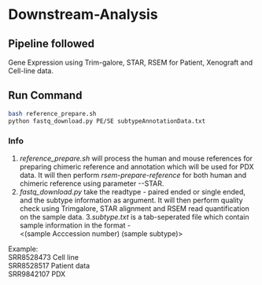 # Downstream-Analysis

## Pipeline followed   
Gene Expression using Trim-galore, STAR, RSEM for Patient, Xenograft and Cell-line data.

## Run Command 
```bash
bash reference_prepare.sh
python fastq_download.py PE/SE subtypeAnnotationData.txt
```

### Info
1. *reference_prepare.sh* will process the human and mouse references for preparing chimeric reference and annotation which will be used for PDX data. It will then perform *rsem-prepare-reference* for both human and chimeric reference using parameter --STAR. 
2. *fastq_download.py* take the readtype - paired ended or single ended, and the subtype information as argument. It will then perform quality check using Trimgalore, STAR alignment and RSEM read quantification on the sample data. 
3.*subtype.txt* is a tab-seperated file which contain sample information in the format -  
<(sample Acccession number) (sample subtype)>

Example:<br />
SRR8528473	Cell line <br />
SRR8528517	Patient data <br />
SRR9842107	PDX <br />





